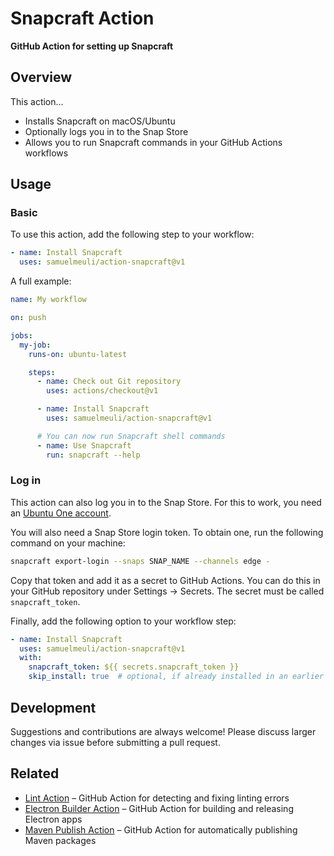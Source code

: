 # Snapcraft Action

**GitHub Action for setting up Snapcraft**

## Overview

This action…

- Installs Snapcraft on macOS/Ubuntu
- Optionally logs you in to the Snap Store
- Allows you to run Snapcraft commands in your GitHub Actions workflows

## Usage

### Basic

To use this action, add the following step to your workflow:

```yml
- name: Install Snapcraft
  uses: samuelmeuli/action-snapcraft@v1
```

A full example:

```yml
name: My workflow

on: push

jobs:
  my-job:
    runs-on: ubuntu-latest

    steps:
      - name: Check out Git repository
        uses: actions/checkout@v1

      - name: Install Snapcraft
        uses: samuelmeuli/action-snapcraft@v1

      # You can now run Snapcraft shell commands
      - name: Use Snapcraft
        run: snapcraft --help
```

### Log in

This action can also log you in to the Snap Store. For this to work, you need an [Ubuntu One account](https://snapcraft.io/account).

You will also need a Snap Store login token. To obtain one, run the following command on your machine:

```sh
snapcraft export-login --snaps SNAP_NAME --channels edge -
```

Copy that token and add it as a secret to GitHub Actions. You can do this in your GitHub repository under Settings → Secrets. The secret must be called `snapcraft_token`.

Finally, add the following option to your workflow step:

```yml
- name: Install Snapcraft
  uses: samuelmeuli/action-snapcraft@v1
  with:
    snapcraft_token: ${{ secrets.snapcraft_token }}
    skip_install: true  # optional, if already installed in an earlier step
```

## Development

Suggestions and contributions are always welcome! Please discuss larger changes via issue before submitting a pull request.

## Related

- [Lint Action](https://github.com/samuelmeuli/lint-action) – GitHub Action for detecting and fixing linting errors
- [Electron Builder Action](https://github.com/samuelmeuli/action-electron-builder) – GitHub Action for building and releasing Electron apps
- [Maven Publish Action](https://github.com/samuelmeuli/action-maven-publish) – GitHub Action for automatically publishing Maven packages
